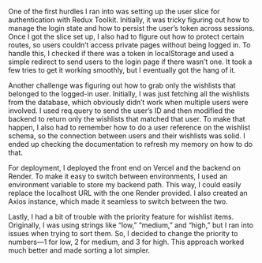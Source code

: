 One of the first hurdles I ran into was setting up the user slice for authentication with Redux Toolkit. Initially, it was tricky figuring out how to manage the login state and how to persist the user’s token across sessions. Once I got the slice set up, I also had to figure out how to protect certain routes, so users couldn’t access private pages without being logged in. To handle this, I checked if there was a token in localStorage and used a simple redirect to send users to the login page if there wasn’t one. It took a few tries to get it working smoothly, but I eventually got the hang of it.

Another challenge was figuring out how to grab only the wishlists that belonged to the logged-in user. Initially, I was just fetching all the wishlists from the database, which obviously didn’t work when multiple users were involved. I used req.query to send the user’s ID and then modified the backend to return only the wishlists that matched that user. To make that happen, I also had to remember how to do a user reference on the wishlist schema, so the connection between users and their wishlists was solid. I ended up checking the documentation to refresh my memory on how to do that.

For deployment, I deployed the front end on Vercel and the backend on Render. To make it easy to switch between environments, I used an environment variable to store my backend path. This way, I could easily replace the localhost URL with the one Render provided. I also created an Axios instance, which made it seamless to switch between the two.

Lastly, I had a bit of trouble with the priority feature for wishlist items. Originally, I was using strings like “low,” “medium,” and “high,” but I ran into issues when trying to sort them. So, I decided to change the priority to numbers—1 for low, 2 for medium, and 3 for high. This approach worked much better and made sorting a lot simpler.